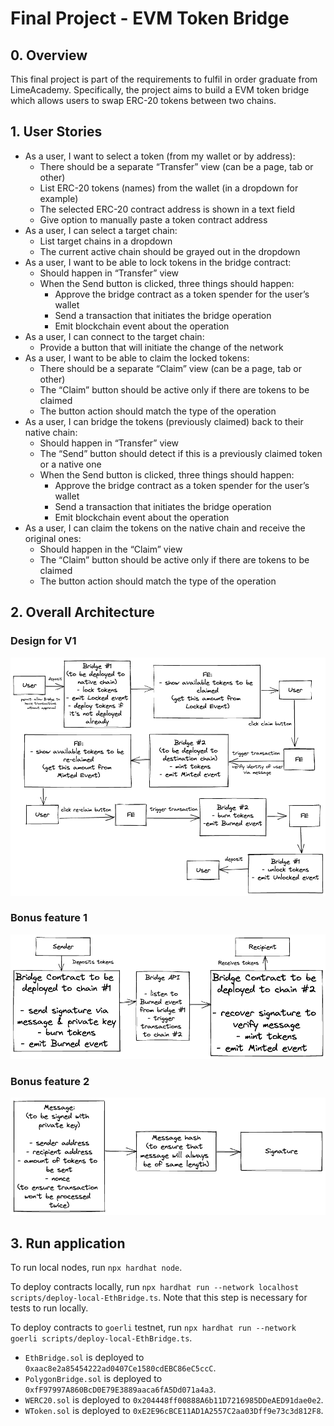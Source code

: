 # Final Project - EVM Token Bridge

## 0. Overview
This final project is part of the requirements to fulfil in order graduate from LimeAcademy. Specifically, the project aims to build a EVM token bridge which allows users to swap ERC-20 tokens between two chains. 

## 1. User Stories
- As a user, I want to select a token (from my wallet or by address):
    - There should be a separate “Transfer” view (can be a page, tab or other)
    - List ERC-20 tokens (names) from the wallet (in a dropdown for example)
    - The selected ERC-20 contract address is shown in a text field
    - Give option to manually paste a token contract address
- As a user, I can select a target chain:
    - List target chains in a dropdown
    - The current active chain should be grayed out in the dropdown
- As a user, I want to be able to lock tokens in the bridge contract:
    - Should happen in “Transfer” view
    - When the Send button is clicked, three things should happen:
        - Approve the bridge contract as a token spender for the user’s wallet
        - Send a transaction that initiates the bridge operation
        - Emit blockchain event about the operation
- As a user, I can connect to the target chain:
    - Provide a button that will initiate the change of the network
- As a user, I want to be able to claim the locked tokens:
    - There should be a separate “Claim” view (can be a page, tab or other)
    - The “Claim” button should be active only if there are tokens to be claimed
    - The button action should match the type of the operation
- As a user, I can bridge the tokens (previously claimed) back to their native chain:
    - Should happen in “Transfer” view
    - The “Send” button should detect if this is a previously claimed token or a native one
    - When the Send button is clicked, three things should happen:
        - Approve the bridge contract as a token spender for the user’s wallet
        - Send a transaction that initiates the bridge operation
        - Emit blockchain event about the operation
- As a user, I can claim the tokens on the native chain and receive the original ones:
    - Should happen in the “Claim” view
    - The “Claim” button should be active only if there are tokens to be claimed
    - The button action should match the type of the operation

## 2. Overall Architecture 

### Design for V1
<img src="img/LimeAcademy.png"
     alt="architecture"/>

### Bonus feature 1
<img src="img/LimeAcademy-bonus1.png"
     alt="architecture"/>

### Bonus feature 2
<img src="img/LimeAcademy-bonus2.png"
     alt="architecture"/>

## 3. Run application

To run local nodes, run ```npx hardhat node```.

To deploy contracts locally, run ```npx hardhat run --network localhost scripts/deploy-local-EthBridge.ts```. 
Note that this step is necessary for tests to run locally. 

To deploy contracts to ```goerli``` testnet, run ```npx hardhat run --network goerli scripts/deploy-local-EthBridge.ts```. 

- ```EthBridge.sol``` is deployed to ```0xaac8e2a85454222ad0407Ce1580cdEBC86eC5ccC```. 
- ```PolygonBridge.sol``` is deployed to ```0xfF97997A860BcD0E79E3889aaca6fA5Dd071a4a3```.
- ```WERC20.sol``` is deployed to ```0x204448ff00888A6b11D7216985DDeAED91dae0e2```.
- ```WToken.sol``` is deployed to ```0xE2E96cBCE11AD1A2557C2aa03Dff9e73c3d812F8```.